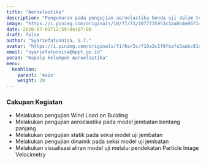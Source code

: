 ```yaml
---
title: "Aeroelastika"
description: "Pengukuran pada pengujian aeroelastika benda uji dalam terowongan angin"
image: "https://i.pinimg.com/originals/10/77/73/1077735953c1aa8b4e867147f01fa15d.jpg"
date: 2020-07-01T12:59:04+07:00
draft: false
author: "Syariefatunnisa, S.T."
avatar: "https://i.pinimg.com/originals/f1/0a/2c/f10a2c1f9fbafa3aabc81dda08c0284e.jpg"
email: "syariefatunnisa@bppt.go.id"
peran: "Kepala kelompok Aeroelastika"
menu:
  keahlian:
    parent: 'main'
    weight: 20
---
```


### Cakupan Kegiatan

- Melakukan pengujian Wind Load on Building
- Melakukan pengujian aeroelastika pada model jembatan bentang panjang
- Melakukan pengujian statik pada seksi model uji jembatan
- Melakukan pengujian dinamik pada seksi model uji jembatan
- Melakukan visualisasi aliran model uji melalui pendekatan Particle Image Velocimetry
